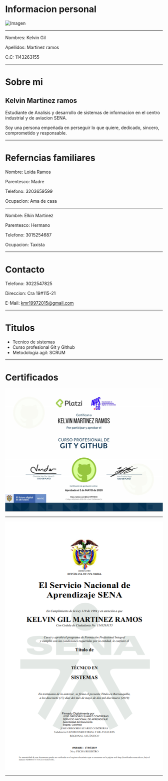 # Informacion personal
![Imagen](https://avatars2.githubusercontent.com/u/57110967?s=400&u=95e22355af66625de841481169f2cd0f3cef4fb4&v=4)

***
Nombres: Kelvin Gil

Apellidos: Martinez ramos

C.C: 1143263155
***
# Sobre mi
## Kelvin Martinez ramos
Estudiante de Analisis y desarrollo de sistemas de informacion en el centro industrial y de aviacion SENA.

Soy una persona empeñada en perseguir lo que quiere, dedicado, sincero, comprometido y responsable.
***
# Referncias familiares

Nombre: Loida Ramos

 Parentesco: Madre

Telefono: 3203659599  

Ocupacion: Ama de casa
***

Nombre: Elkin Martinez  

Parentesco: Hermano

Telefono: 3015254687

Ocupacion: Taxista
***

# Contacto

Telefono: 3022547825

Direccion: Cra 19#115-21

E-Mail: kmr19972015@gmail.com
***
# Titulos
- Tecnico de sistemas
- Curso profesional Git y Github
- Metodologia agil: SCRUM


***
# Certificados
![imagne](Documentacion/Certificados/certificado-git.png)
***
![imagen](Documentacion/Certificados/CERTIFICADO.png)
***